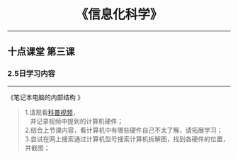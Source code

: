 # <center>《信息化科学》</center>
-------
## 十点课堂 第三课
### 2.5日学习内容
---
《笔记本电脑的内部结构
》  
>1.请观看[科普视频](https://www.bilibili.com/video/BV1kJ411b7VQ?from=search&seid=9411659262431738746)，   
&nbsp;&nbsp;&nbsp;并记录视频中提到的计算机硬件；   
2.结合上节课内容，看计算机中有哪些硬件自己不太了解，请拓展学习；   
3.尝试在网上搜索通过计算机型号搜索计算机拆解图，找到各硬件的位置，并截图；


